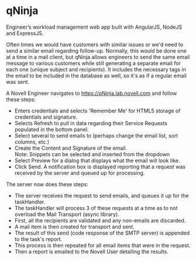 qNinja
======
Engineer’s workload management web app built with AngularJS, NodeJS and ExpressJS.

Often times we would have customers with similar issues or we'd need to send a similar email regarding follow-up. Normally, this would be done one at a time in a mail client, but qNinja allows engineers to send the same email message to various customers while still generating a separate email for each one (unique subject and recipients). It includes the necessary tags in the email to be included in the database as well, so it's as if a regular email was sent.

A Novell Engineer navigates to https://qNinja.lab.novell.com and follow these steps:
<ul>
  <li>Enters credentials and selects 'Remember Me' for HTML5 storage of credentials and signature.</li>
  <li>Selects Refresh to pull in data regarding their Service Requests populated in the bottom panel.</li>
  <li>Select several to send emails to (perhaps change the email list, sort columns, etc.)</li>
  <li>Create the Content and Signature of the email. </li>
  Note: Snippets can be selected and inserted from the dropdown
  <li>Select Preview for a dialog that displays what the email will look like.</li>
  <li>Click Send. A notification box is displayed reporting that a request was received by the server and queued up for processing.</li>
</ul>

The server now does these steps:
<ul>
	<li>The server receives the request to send emails, and queues it up for the taskHandler.</li>
	<li>The taskHandler will process 3 of these requests at a time as to not overload the Mail Transport (async library).</li>
	<li>First, all the recipients are validated and any non-emails are discarded.</li>
	<li>A mail item is then created for transport and sent.</li>
	<li>The result of this send (code response of the SMTP server) is appended to the task's report.</li>
	<li>This process is then repeated for all email items that were in the request.</li>
	<li>Then a report is emailed to the Novell User detailing the results.</li>
</ul>
